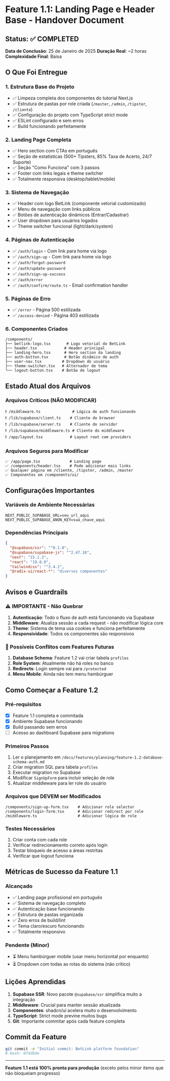 # Feature 1.1: Landing Page e Header Base - Handover Document

## Status: ✅ COMPLETED
**Data de Conclusão**: 25 de Janeiro de 2025
**Duração Real**: ~2 horas
**Complexidade Final**: Baixa

## O Que Foi Entregue

### 1. Estrutura Base do Projeto
- ✅ Limpeza completa dos componentes do tutorial Next.js
- ✅ Estrutura de pastas por role criada (`/master`, `/admin`, `/tipster`, `/cliente`)
- ✅ Configuração do projeto com TypeScript strict mode
- ✅ ESLint configurado e sem erros
- ✅ Build funcionando perfeitamente

### 2. Landing Page Completa
- ✅ Hero section com CTAs em português
- ✅ Seção de estatísticas (500+ Tipsters, 85% Taxa de Acerto, 24/7 Suporte)
- ✅ Seção "Como Funciona" com 3 passos
- ✅ Footer com links legais e theme switcher
- ✅ Totalmente responsiva (desktop/tablet/mobile)

### 3. Sistema de Navegação
- ✅ Header com logo BetLink (componente vetorial customizado)
- ✅ Menu de navegação com links públicos
- ✅ Botões de autenticação dinâmicos (Entrar/Cadastrar)
- ✅ User dropdown para usuários logados
- ✅ Theme switcher funcional (light/dark/system)

### 4. Páginas de Autenticação
- ✅ `/auth/login` - Com link para home via logo
- ✅ `/auth/sign-up` - Com link para home via logo
- ✅ `/auth/forgot-password`
- ✅ `/auth/update-password`
- ✅ `/auth/sign-up-success`
- ✅ `/auth/error`
- ✅ `/auth/confirm/route.ts` - Email confirmation handler

### 5. Páginas de Erro
- ✅ `/error` - Página 500 estilizada
- ✅ `/access-denied` - Página 403 estilizada

### 6. Componentes Criados
```
/components/
├── betlink-logo.tsx       # Logo vetorial do BetLink
├── header.tsx            # Header principal
├── landing-hero.tsx      # Hero section da landing
├── auth-button.tsx       # Botão dinâmico de auth
├── user-nav.tsx         # Dropdown do usuário
├── theme-switcher.tsx   # Alternador de tema
└── logout-button.tsx    # Botão de logout
```

## Estado Atual dos Arquivos

### Arquivos Críticos (NÃO MODIFICAR)
```
❗ /middleware.ts              # Lógica de auth funcionando
❗ /lib/supabase/client.ts    # Cliente do browser
❗ /lib/supabase/server.ts    # Cliente do servidor
❗ /lib/supabase/middleware.ts # Cliente do middleware
❗ /app/layout.tsx            # Layout root com providers
```

### Arquivos Seguros para Modificar
```
✅ /app/page.tsx             # Landing page
✅ /components/header.tsx    # Pode adicionar mais links
✅ Qualquer página em /cliente, /tipster, /admin, /master
✅ Componentes em /components/ui/
```

## Configurações Importantes

### Variáveis de Ambiente Necessárias
```env
NEXT_PUBLIC_SUPABASE_URL=seu_url_aqui
NEXT_PUBLIC_SUPABASE_ANON_KEY=sua_chave_aqui
```

### Dependências Principais
```json
{
  "@supabase/ssr": "^0.1.0",
  "@supabase/supabase-js": "^2.47.10",
  "next": "15.1.3",
  "react": "19.0.0",
  "tailwindcss": "^3.4.1",
  "@radix-ui/react-*": "diversos componentes"
}
```

## Avisos e Guardrails

### ⚠️ IMPORTANTE - Não Quebrar
1. **Autenticação**: Todo o fluxo de auth está funcionando via Supabase
2. **Middleware**: Atualiza sessão a cada request - não modificar lógica core
3. **Theme**: Sistema de tema usa cookies e funciona perfeitamente
4. **Responsividade**: Todos os componentes são responsivos

### 🚨 Possíveis Conflitos com Features Futuras
1. **Database Schema**: Feature 1.2 vai criar tabela `profiles`
2. **Role System**: Atualmente não há roles no banco
3. **Redirects**: Login sempre vai para `/protected`
4. **Menu Mobile**: Ainda não tem menu hambúrguer

## Como Começar a Feature 1.2

### Pré-requisitos
- [x] Feature 1.1 completa e commitada
- [x] Ambiente Supabase funcionando
- [x] Build passando sem erros
- [ ] Acesso ao dashboard Supabase para migrations

### Primeiros Passos
1. Ler o planejamento em `/docs/features/planning/feature-1.2-database-schema-auth.md`
2. Criar migration SQL para tabela `profiles`
3. Executar migration no Supabase
4. Modificar `SignUpForm` para incluir seleção de role
5. Atualizar middleware para ler role do usuário

### Arquivos que DEVEM ser Modificados
```
/components/sign-up-form.tsx    # Adicionar role selector
/components/login-form.tsx      # Adicionar redirect por role
/middleware.ts                  # Adicionar lógica de role
```

### Testes Necessários
1. Criar conta com cada role
2. Verificar redirecionamento correto após login
3. Testar bloqueio de acesso a áreas restritas
4. Verificar que logout funciona

## Métricas de Sucesso da Feature 1.1

### Alcançado
- ✅ Landing page profissional em português
- ✅ Sistema de navegação completo
- ✅ Autenticação base funcionando
- ✅ Estrutura de pastas organizada
- ✅ Zero erros de build/lint
- ✅ Tema claro/escuro funcionando
- ✅ Totalmente responsivo

### Pendente (Minor)
- ⏳ Menu hambúrguer mobile (usar menu horizontal por enquanto)
- ⏳ Dropdown com todas as rotas do sistema (não crítico)

## Lições Aprendidas

1. **Supabase SSR**: Novo pacote `@supabase/ssr` simplifica muito a integração
2. **Middleware**: Crucial para manter sessão atualizada
3. **Componentes**: shadcn/ui acelera muito o desenvolvimento
4. **TypeScript**: Strict mode previne muitos bugs
5. **Git**: Importante commitar após cada feature completa

## Commit da Feature
```bash
git commit -m "Initial commit: BetLink platform foundation"
# Hash: 07ddbde
```

---

**Feature 1.1 está 100% pronta para produção** (exceto pelos minor items que não bloqueiam progresso)